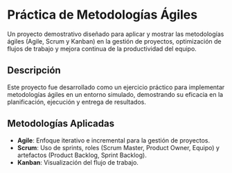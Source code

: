 # Práctica de Metodologías Ágiles
Un proyecto demostrativo diseñado para aplicar y mostrar las metodologías ágiles (Agile, Scrum y Kanban) en la gestión de proyectos, optimización de flujos de trabajo y mejora continua de la productividad del equipo.

## Descripción
Este proyecto fue desarrollado como un ejercicio práctico para implementar metodologías ágiles en un entorno simulado, demostrando su eficacia en la planificación, ejecución y entrega de resultados.

## Metodologías Aplicadas
- **Agile**: Enfoque iterativo e incremental para la gestión de proyectos.
- **Scrum**: Uso de sprints, roles (Scrum Master, Product Owner, Equipo) y artefactos (Product Backlog, Sprint Backlog).
- **Kanban**: Visualización del flujo de trabajo.


